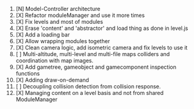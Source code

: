 1. [N] Model-Controller architecture
2. [X] Refactor moduleManager and use it more times
3. [X] Fix levels and most of modules
4. [X] Erase 'content' and 'abstractor' and load thing as done in level.js
5. [X] Add a loading bar
6. [X] Allow wrapping modules together
7. [X] Clean camera logic, add isometric camera and fix levels to use it
8. [ ] Multi-altitude, multi-level and multi-file maps colliders and coordination with map images.
9. [X] Add gametree, gameobject and gamecomponent inspection functions
10. [X] Adding draw-on-demand
11. [ ] Decoupling collision detection from collision response.
12. [X] Managing content on a level basis and not from shared ModuleManager
